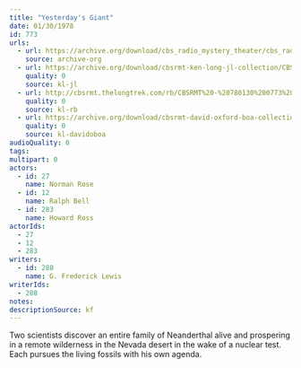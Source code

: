 ```yaml
---
title: "Yesterday's Giant"
date: 01/30/1978
id: 773
urls: 
  - url: https://archive.org/download/cbs_radio_mystery_theater/cbs_radio_mystery_theater-0751-0800.zip/cbs_radio_mystery_theater-0751-0800%2Fcbsrmt_0773_yesterdays_giant.mp3
    source: archive-org
  - url: https://archive.org/download/cbsrmt-ken-long-jl-collection/CBSRMT - 780130 0773 Yesterday 's Giant_jl.mp3
    quality: 0
    source: kl-jl
  - url: http://cbsrmt.thelongtrek.com/rb/CBSRMT%20-%20780130%200773%20Yesterday%27s%20Giant_WLNH-FM_rb_static.mp3
    quality: 0
    source: kl-rb
  - url: https://archive.org/download/cbsrmt-david-oxford-boa-collection/CBSRMT-780130-0773-Yesterday's-Giant-(128-44)_WLNH-FM-{BoA}.mp3
    quality: 0
    source: kl-davidoboa
audioQuality: 0
tags: 
multipart: 0
actors:  
  - id: 27
    name: Norman Rose  
  - id: 12
    name: Ralph Bell  
  - id: 283
    name: Howard Ross
actorIds:  
  - 27  
  - 12  
  - 283
writers:  
  - id: 288
    name: G. Frederick Lewis
writerIds:  
  - 288
notes: 
descriptionSource: kf
---
```

Two scientists discover an entire family of Neanderthal alive and prospering in a remote wilderness in the Nevada desert in the wake of a nuclear test. Each pursues the living fossils with his own agenda.